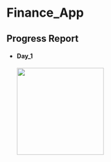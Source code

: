 # Finance_App
<h2>Progress Report</h2>
<ul>
  <li><h4>Day_1</h4></li>
  <img src= "https://github.com/user-attachments/assets/c8684020-9692-4d49-86e3-f71645d19a0f" height= "200px">
</ul>
